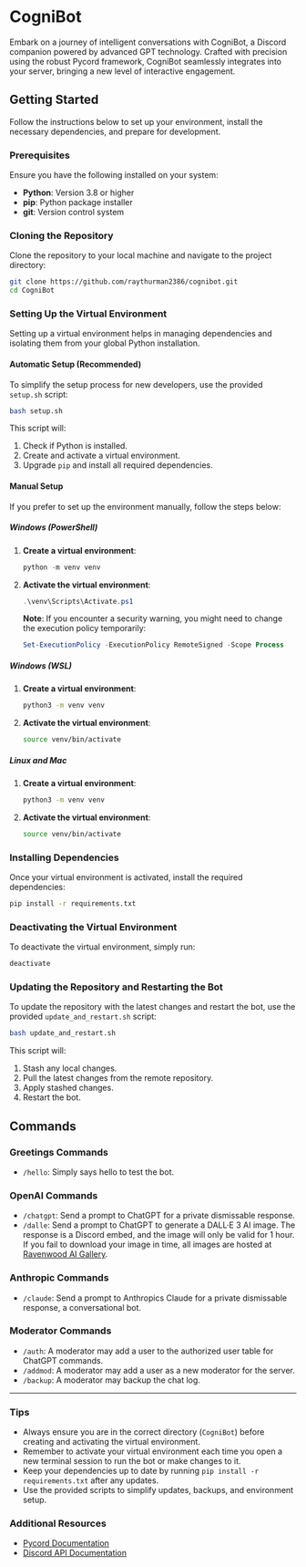 # CogniBot

Embark on a journey of intelligent conversations with CogniBot, a Discord companion powered by advanced GPT technology. Crafted with precision using the robust Pycord framework, CogniBot seamlessly integrates into your server, bringing a new level of interactive engagement.

## Getting Started

Follow the instructions below to set up your environment, install the necessary dependencies, and prepare for development.

### Prerequisites

Ensure you have the following installed on your system:

- **Python**: Version 3.8 or higher
- **pip**: Python package installer
- **git**: Version control system

### Cloning the Repository

Clone the repository to your local machine and navigate to the project directory:

```bash
git clone https://github.com/raythurman2386/cognibot.git
cd CogniBot
```

### Setting Up the Virtual Environment

Setting up a virtual environment helps in managing dependencies and isolating them from your global Python installation.

#### Automatic Setup (Recommended)

To simplify the setup process for new developers, use the provided `setup.sh` script:

```bash
bash setup.sh
```

This script will:

1. Check if Python is installed.
2. Create and activate a virtual environment.
3. Upgrade `pip` and install all required dependencies.

#### Manual Setup

If you prefer to set up the environment manually, follow the steps below:

##### Windows (PowerShell)

1. **Create a virtual environment**:

   ```powershell
   python -m venv venv
   ```

2. **Activate the virtual environment**:

   ```powershell
   .\venv\Scripts\Activate.ps1
   ```

   **Note**: If you encounter a security warning, you might need to change the execution policy temporarily:

   ```powershell
   Set-ExecutionPolicy -ExecutionPolicy RemoteSigned -Scope Process
   ```

##### Windows (WSL)

1. **Create a virtual environment**:

   ```bash
   python3 -m venv venv
   ```

2. **Activate the virtual environment**:

   ```bash
   source venv/bin/activate
   ```

##### Linux and Mac

1. **Create a virtual environment**:

   ```bash
   python3 -m venv venv
   ```

2. **Activate the virtual environment**:

   ```bash
   source venv/bin/activate
   ```

### Installing Dependencies

Once your virtual environment is activated, install the required dependencies:

```bash
pip install -r requirements.txt
```

### Deactivating the Virtual Environment

To deactivate the virtual environment, simply run:

```bash
deactivate
```

### Updating the Repository and Restarting the Bot

To update the repository with the latest changes and restart the bot, use the provided `update_and_restart.sh` script:

```bash
bash update_and_restart.sh
```

This script will:

1. Stash any local changes.
2. Pull the latest changes from the remote repository.
3. Apply stashed changes.
4. Restart the bot.

## Commands

### Greetings Commands

- `/hello`: Simply says hello to test the bot.

### OpenAI Commands

- `/chatgpt`: Send a prompt to ChatGPT for a private dismissable response.
- `/dalle`: Send a prompt to ChatGPT to generate a DALL·E 3 AI image. The response is a Discord embed, and the image will only be valid for 1 hour. If you fail to download your image in time, all images are hosted at [Ravenwood AI Gallery](https://ravenwood-gallery.vercel.app).

### Anthropic Commands

- `/claude`: Send a prompt to Anthropics Claude for a private dismissable response, a conversational bot.

### Moderator Commands

- `/auth`: A moderator may add a user to the authorized user table for ChatGPT commands.
- `/addmod`: A moderator may add a user as a new moderator for the server.
- `/backup`: A moderator may backup the chat log.

---

### Tips

- Always ensure you are in the correct directory (`CogniBot`) before creating and activating the virtual environment.
- Remember to activate your virtual environment each time you open a new terminal session to run the bot or make changes to it.
- Keep your dependencies up to date by running `pip install -r requirements.txt` after any updates.
- Use the provided scripts to simplify updates, backups, and environment setup.

### Additional Resources

- [Pycord Documentation](https://docs.pycord.dev/)
- [Discord API Documentation](https://discord.com/developers/docs/intro)
